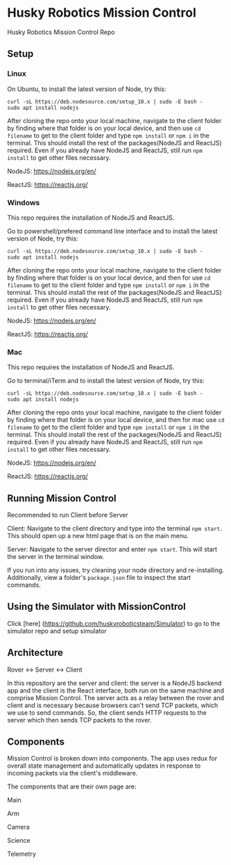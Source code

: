 # Husky Robotics Mission Control
Husky Robotics Mission Control Repo

## Setup

### Linux

On Ubuntu, to install the latest version of Node, try this:

```
curl -sL https://deb.nodesource.com/setup_10.x | sudo -E bash -
sudo apt install nodejs
```

After cloning the repo onto your local machine, navigate to the client folder by finding where that folder is on your local device, and then use `cd filename` to get to the client folder and type `npm install` or `npm i` in the terminal. This should install the rest of the packages(NodeJS and ReactJS) required. Even if you already have NodeJS and ReactJS, still run `npm install` to get other files necessary.

NodeJS: https://nodejs.org/en/

ReactJS: https://reactjs.org/

### Windows

This repo requires the installation of NodeJS and ReactJS.

Go to powershell/prefered command line interface and to install the latest version of Node, try this:

```
curl -sL https://deb.nodesource.com/setup_10.x | sudo -E bash -
sudo apt install nodejs
```

After cloning the repo onto your local machine, navigate to the client folder by finding where that folder is on your local device, and then for use `cd filename` to get to the client folder and type `npm install` or `npm i` in the terminal. This should install the rest of the packages(NodeJS and ReactJS) required. Even if you already have NodeJS and ReactJS, still run `npm install` to get other files necessary.

NodeJS: https://nodejs.org/en/

ReactJS: https://reactjs.org/

### Mac

This repo requires the installation of NodeJS and ReactJS.

Go to terminal/iTerm and to install the latest version of Node, try this:

```
curl -sL https://deb.nodesource.com/setup_10.x | sudo -E bash -
sudo apt install nodejs
```

After cloning the repo onto your local machine, navigate to the client folder by finding where that folder is on your local device, and then for mac use `cd filename` to get to the client folder and type `npm install` or `npm i` in the terminal. This should install the rest of the packages(NodeJS and ReactJS) required. Even if you already have NodeJS and ReactJS, still run `npm install` to get other files necessary.

NodeJS: https://nodejs.org/en/

ReactJS: https://reactjs.org/


## Running Mission Control

Recommended to run Client before Server

Client: Navigate to the client directory and type into the terminal `npm start.` This should open up a new html page that is on the main menu.

Server: Navigate to the server director and enter `npm start`. This will start the server in the terminal window.

If you run into any issues, try cleaning your node directory and re-installing. Additionally, view a folder's `package.json` file to inspect the start commands.

## Using the Simulator with MissionControl

Click [here] (https://github.com/huskyroboticsteam/Simulator) to go to the simulator repo and setup simulator

## Architecture

Rover <-> Server <-> Client

In this repository are the server and client: the server is a NodeJS backend app and the client is the React interface, both run on the same machine and comprise Mission Control. The server acts as a relay between the rover and client and is necessary because browsers can't send TCP packets, which we use to send commands. So, the client sends HTTP requests to the server which then sends TCP packets to the rover.

## Components
Mission Control is broken down into components. The app uses redux for overall state management and automatically updates in response to incoming packets via the client's middleware.

The components that are their own page are:

Main

Arm

Camera

Science

Telemetry

